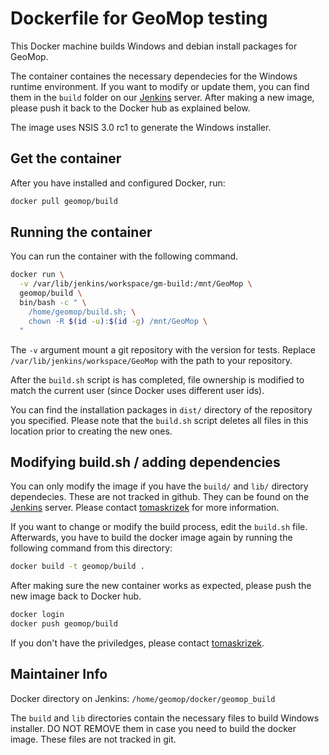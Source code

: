 # Dockerfile for GeoMop testing

This Docker machine builds Windows and debian install packages for GeoMop.

The container containes the necessary dependecies for the Windows runtime
environment. If you want to modify or update them, you can find them in
the `build` folder on our [Jenkins](http://ci3.nti.tul.cz) server. After making a new
image, please push it back to the Docker hub as explained below.

The image uses NSIS 3.0 rc1 to generate the Windows installer.

## Get the container

After you have installed and configured Docker, run:

```bash
docker pull geomop/build
```

## Running the container

You can run the container with the following command.

```bash
docker run \
  -v /var/lib/jenkins/workspace/gm-build:/mnt/GeoMop \
  geomop/build \
  bin/bash -c " \
    /home/geomop/build.sh; \
    chown -R $(id -u):$(id -g) /mnt/GeoMop \
  "
```

The `-v` argument mount a git repository with the version for tests. Replace 
`/var/lib/jenkins/workspace/GeoMop` with the path to your repository.

After the `build.sh` script is has completed, file ownership is modified
to match the current user (since Docker uses different user ids).

You can find the installation packages in `dist/` directory of the repository
you specified. Please note that the `build.sh` script deletes all files in 
this location prior to creating the new ones.

## Modifying build.sh / adding dependencies

You can only modify the image if you have the `build/` and `lib/` directory 
dependecies. These are not tracked in github. They can be found on the
[Jenkins](http://ci3.nti.tul.cz) server. Please contact 
[tomaskrizek](https://github.com/tomaskrizek) for more information.

If you want to change or modify the build process, edit the `build.sh` file. 
Afterwards, you have to build the docker image again by running the
following command from this directory:

```bash
docker build -t geomop/build .
```

After making sure the new container works as expected, please push the 
new image back to Docker hub.

```bash
docker login
docker push geomop/build
```

If you don't have the priviledges, please contact 
[tomaskrizek](https://github.com/tomaskrizek).


## Maintainer Info

Docker directory on Jenkins: `/home/geomop/docker/geomop_build`

The `build` and `lib` directories contain the necessary files to build Windows
installer. DO NOT REMOVE them in case you need to build the docker image. 
These files are not tracked in git.
